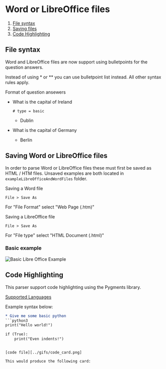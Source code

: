 
# Word or LibreOffice files

1. [File syntax](#File-syntax) 
2. [Saving files](#Saving-Word-or-LibreOffice-files) 
3. [Code Highlighting](#code-highlighting)

## File syntax

Word and LibreOffice files are now support using bulletpoints for the question answers.

Instead of using * or ** you can use bulletpoint list instead. All other syntax rules apply.

Format of question ansewers

* What is the capital of Ireland

	`# type = basic`
	* Dublin
* What is the capital of Germany
	* Berlin



## Saving Word or LibreOffice files 

In order to parse Word or LibreOffice files these must first be saved as HTML / HTM files. Unsaved examples are both located in `exampleLibreOfficeAndWordFiles` folder.

Saving a Word file
```
File > Save As
```
For "File Format" select "Web Page (.htm)"

Saving a LibreOffice file
```
File > Save As
```
For "File type" select "HTML Document (.html)"

### Basic example

![Basic Libre Office Example](../gifs/Basic_LibreOffice_Example.gif)

## Code Highlighting

This parser support code highlighting using the Pygments library.

[Supported Languages](http://pygments.org/languages/)

Example syntax below:

```org
* Give me some basic python
```python3
print("Hello world!")

if (True):
    print("Even indents!")
```
```

[code file][../gifs/code_card.png]

This would produce the following card: